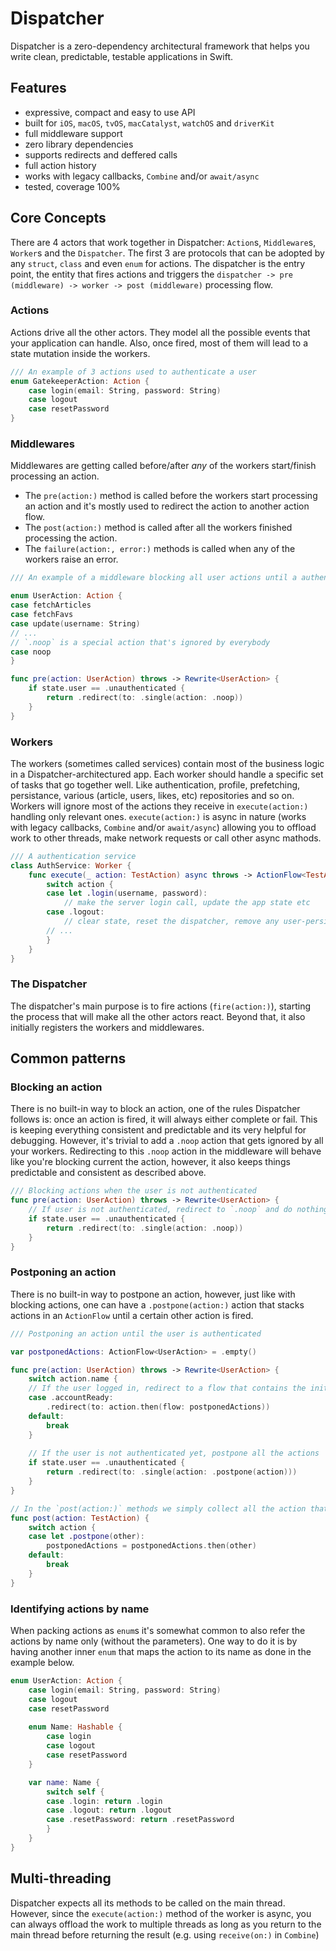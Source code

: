 # Dispatcher


Dispatcher is a zero-dependency architectural framework that helps you write clean, predictable, testable applications in Swift. 


## Features

- expressive, compact and easy to use API
- built for `iOS`, `macOS`, `tvOS`, `macCatalyst`, `watchOS` and `driverKit`
- full middleware support
- zero library dependencies
- supports redirects and deffered calls
- full action history
- works with legacy callbacks, `Combine` and/or `await/async` 
- tested, coverage 100%

## Core Concepts

There are 4 actors that work together in Dispatcher: `Action`s, `Middleware`s, `Worker`s and the `Dispatcher`. The first 3 are protocols that can be adopted by any `struct`, `class` and even `enum` for actions. The dispatcher is the entry point, the entity that fires actions and triggers the `dispatcher -> pre (middleware) -> worker -> post (middleware)` processing flow.

### Actions

Actions drive all the other actors. They model all the possible events that your application can handle. Also, once fired, most of them will lead to a state mutation inside the workers.

 ```swift
 /// An example of 3 actions used to authenticate a user
 enum GatekeeperAction: Action {
     case login(email: String, password: String)
     case logout
     case resetPassword
 }
 ```

### Middlewares

Middlewares are getting called before/after *any* of the workers start/finish processing an action.

- The `pre(action:)` method is called before the workers start processing an action and it's mostly used to redirect the action to another action flow.
- The `post(action:)` method is called after all the workers finished processing the action.
- The `failure(action:, error:)` methods is called when any of the workers raise an error.

```swift
/// An example of a middleware blocking all user actions until a authenticated user is present 

enum UserAction: Action {
case fetchArticles
case fetchFavs
case update(username: String)
// ...
// `.noop` is a special action that's ignored by everybody
case noop
}

func pre(action: UserAction) throws -> Rewrite<UserAction> {
    if state.user == .unauthenticated {
        return .redirect(to: .single(action: .noop))
    }
}
```

### Workers

The workers (sometimes called services) contain most of the business logic in a Dispatcher-architectured app. Each worker should handle a specific set of tasks that go together well. Like authentication, profile, prefetching, persistance, various (article, users, likes, etc) repositories and so on.
Workers will ignore most of the actions they receive in `execute(action:)` handling only relevant ones. `execute(action:)` is async in nature (works with legacy callbacks, `Combine` and/or `await/async`) allowing you to offload work to other threads, make network requests or call other async mathods.

```swift
/// A authentication service
class AuthService: Worker {
    func execute(_ action: TestAction) async throws -> ActionFlow<TestAction> {
        switch action {
        case let .login(username, password):
            // make the server login call, update the app state etc
        case .logout:
            // clear state, reset the dispatcher, remove any user-persisting data etc
        // ...
        }
    }
}
```

### The Dispatcher

The dispatcher's main purpose is to fire actions (`fire(action:)`), starting the process that will make all the other actors react. Beyond that, it also initially registers the workers and middlewares.

## Common patterns

### Blocking an action

There is no built-in way to block an action, one of the rules Dispatcher follows is: once an action is fired, it will always either complete or fail. This is keeping everything consistent and predictable and its very helpful for debugging. However, it's trivial to add a `.noop` action that gets ignored by all your workers. Redirecting to this `.noop` action in the middleware will behave like you're blocking current the action, however, it also keeps things predictable and consistent as described above. 

```swift
/// Blocking actions when the user is not authenticated
func pre(action: UserAction) throws -> Rewrite<UserAction> {
    // If user is not authenticated, redirect to `.noop` and do nothing
    if state.user == .unauthenticated {
        return .redirect(to: .single(action: .noop))
    }
}
```

### Postponing an action

There is no built-in way to postpone an action, however, just like with blocking actions, one can have a `.postpone(action:)` action that stacks actions in an `ActionFlow` until a certain other action is fired.

```swift
/// Postponing an action until the user is authenticated

var postponedActions: ActionFlow<UserAction> = .empty()

func pre(action: UserAction) throws -> Rewrite<UserAction> {
    switch action.name {
    // If the user logged in, redirect to a flow that contains the initial action, plus all the other actions that were postpone until login
    case .accountReady:
        .redirect(to: action.then(flow: postponedActions))
    default:
        break
    }
    
    // If the user is not authenticated yet, postpone all the actions
    if state.user == .unauthenticated {
        return .redirect(to: .single(action: .postpone(action)))
    }
}

// In the `post(action:)` methods we simply collect all the action that await logging it.
func post(action: TestAction) {
    switch action {
    case let .postpone(other):
        postponedActions = postponedActions.then(other)
    default:
        break
    }
}
```

### Identifying actions by name

When packing actions as `enum`s it's somewhat common to also refer the actions by name only (without the parameters). One way to do it is by having another inner `enum` that maps the action to its name as done in the example below.

```swift
enum UserAction: Action {
    case login(email: String, password: String)
    case logout
    case resetPassword
    
    enum Name: Hashable {
        case login
        case logout
        case resetPassword
    }

    var name: Name {
        switch self {
        case .login: return .login
        case .logout: return .logout
        case .resetPassword: return .resetPassword
        }
    }
}
```

## Multi-threading

Dispatcher expects all its methods to be called on the main thread. However, since the `execute(action:)` method of the worker is async, you can always offload the work to multiple threads as long as you return to the main thread before returning the result (e.g. using `receive(on:)` in `Combine`)
